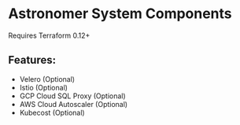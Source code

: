# Astronomer System Components

Requires Terraform 0.12+

## Features:

- Velero (Optional)
- Istio (Optional)
- GCP Cloud SQL Proxy (Optional)
- AWS Cloud Autoscaler (Optional)
- Kubecost (Optional)
